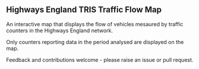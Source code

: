 ## Highways England TRIS Traffic Flow Map

An interactive map that displays the flow of vehicles mesaured by traffic counters in the Highways England network.

Only counters reporting data in the period analysed are displayed on the map.

Feedback and contributions welcome - please raise an issue or pull request.